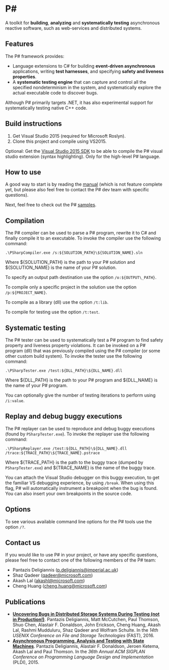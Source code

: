 P#
====================
A toolkit for **building**, **analyzing** and **systematically testing** asynchronous reactive software, such as web-services and distributed systems.

## Features
The P# framework provides:
- Language extensions to C# for building **event-driven asynchronous** applications, writing **test harnesses**, and specifying **safety and liveness properties**.
- A **systematic testing engine** that can capture and control all the specified nondeterminism in the system, and systematically explore the actual executable code to discover bugs.

Although P# primarily targets .NET, it has also experimental support for systematically testing native C++ code.

## Build instructions
1. Get Visual Studio 2015 (required for Microsoft Roslyn).
2. Clone this project and compile using VS2015.

Optional: Get the [Visual Studio 2015 SDK](https://www.microsoft.com/en-us/download/details.aspx?id=46850) to be able to compile the P# visual studio extension (syntax highlighting). Only for the high-level P# language.

## How to use
A good way to start is by reading the [manual](https://github.com/p-org/PSharp/blob/master/Docs/Manual/manual.pdf) (which is not feature complete yet, but please also feel free to contact the P# dev team with specific questions).

Next, feel free to check out the P# [samples](https://github.com/p-org/PSharp/tree/master/Samples).

## Compilation
The P# compiler can be used to parse a P# program, rewrite it to C# and finally compile it to an executable. To invoke the compiler use the following command:

```
.\PSharpCompiler.exe /s:${SOLUTION_PATH}\${SOLUTION_NAME}.sln
```

Where ${SOLUTION\_PATH} is the path to your P# solution and ${SOLUTION\_NAME} is the name of your P# solution.

To specify an output path destination use the option `/o:${OUTPUT\_PATH}`.

To compile only a specific project in the solution use the option `/p:${PROJECT_NAME}`.

To compile as a library (dll) use the option `/t:lib`.

To compile for testing use the option `/t:test`.

## Systematic testing
The P# tester can be used to systematically test a P# program to find safety property and liveness property violations. It can be invoked on a P# program (dll) that was previously compiled using the P# compiler (or some other custom build system). To invoke the tester use the following command:

```
.\PSharpTester.exe /test:${DLL_PATH}\${DLL_NAME}.dll
```

Where ${DLL\_PATH} is the path to your P# program and ${DLL\_NAME} is the name of your P# program.

You can optionally give the number of testing iterations to perform using `/i:value`.

## Replay and debug buggy executions
The P# replayer can be used to reproduce and debug buggy executions (found by `PSharpTester.exe`). To invoke the replayer use the following command:

```
.\PSharpReplayer.exe /test:${DLL_PATH}\${DLL_NAME}.dll /trace:${TRACE_PATH}\${TRACE_NAME}.pstrace
```

Where ${TRACE\_PATH} is the path to the buggy trace (dumped by `PSharpTester.exe`) and ${TRACE\_NAME} is the name of the buggy trace.

You can attach the Visual Studio debugger on this buggy execution, to get the familiar VS debugging experience, by using `/break`. When using this flag, P# will automatically instrument a breakpoint when the bug is found. You can also insert your own breakpoints in the source code.

## Options

To see various available command line options for the P# tools use the option `/?`.

## Contact us

If you would like to use P# in your project, or have any specific questions, please feel free to contact one of the following members of the P# team:
- Pantazis Deligiannis (p.deligiannis@imperial.ac.uk)
- Shaz Qadeer (qadeer@microsoft.com)
- Akash Lal (akashl@microsoft.com)
- Cheng Huang (cheng.huang@microsoft.com)

## Publications
- **[Uncovering Bugs in Distributed Storage Systems During Testing (not in Production!)](https://www.usenix.org/node/194442)**. Pantazis Deligiannis, Matt McCutchen, Paul Thomson, Shuo Chen, Alastair F. Donaldson, John Erickson, Cheng Huang, Akash Lal, Rashmi Mudduluru, Shaz Qadeer and Wolfram Schulte. In the *14th USENIX Conference on File and Storage Technologies* (FAST), 2016.
- **[Asynchronous Programming, Analysis and Testing with State Machines](https://dl.acm.org/citation.cfm?id=2737996)**. Pantazis Deligiannis, Alastair F. Donaldson, Jeroen Ketema, Akash Lal and Paul Thomson. In the *36th Annual ACM SIGPLAN Conference on Programming Language Design and Implementation* (PLDI), 2015.
